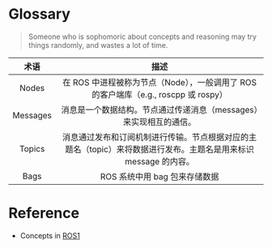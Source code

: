 # Glossary

> Someone who is sophomoric about concepts and reasoning may try things randomly, and wastes a lot of time.

|    术语    |                               描述                                |
|:--------:|:---------------------------------------------------------------:|
|  Nodes   |   在 ROS 中进程被称为节点（Node），一般调用了 ROS 的客户端库（e.g., roscpp 或 rospy）    |
| Messages |              消息是一个数据结构。节点通过传递消息（messages）来实现相互的通信。              |
|  Topics  | 消息通过发布和订阅机制进行传输。节点根据对应的主题名（topic）来将数据进行发布。主题名是用来标识 message 的内容。 |
|   Bags   |                       ROS 系统中用 bag 包来存储数据                       |

# Reference

- Concepts in [ROS1](https://wiki.ros.org/ROS/Concepts)